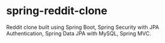 # spring-reddit-clone
Reddit clone built using Spring Boot, Spring Security with JPA Authentication, Spring Data JPA with MySQL, Spring MVC.

